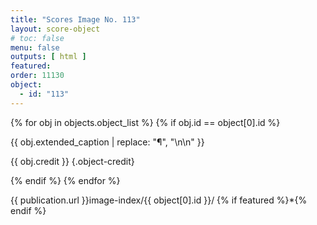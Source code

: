 ```yaml
---
title: "Scores Image No. 113"
layout: score-object
# toc: false
menu: false
outputs: [ html ]
featured: 
order: 11130
object:
  - id: "113"
---
```


{% for obj in objects.object_list %}
{% if obj.id == object[0].id %}

{{ obj.extended_caption | replace: "¶", "\n\n" }}

{{ obj.credit }} {.object-credit}

{% endif %}
{% endfor %}

<div class="object-credit object-url is-print-only">

{{ publication.url }}image-index/{{ object[0].id }}/ {% if featured %}*{% endif %}

</div>

